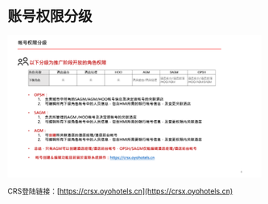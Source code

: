# 账号权限分级

![](../../.gitbook/assets/image%20%28109%29.png)

CRS登陆链接：[https://crsx.oyohotels.cn](https://crsx.oyohotels.cn)  


